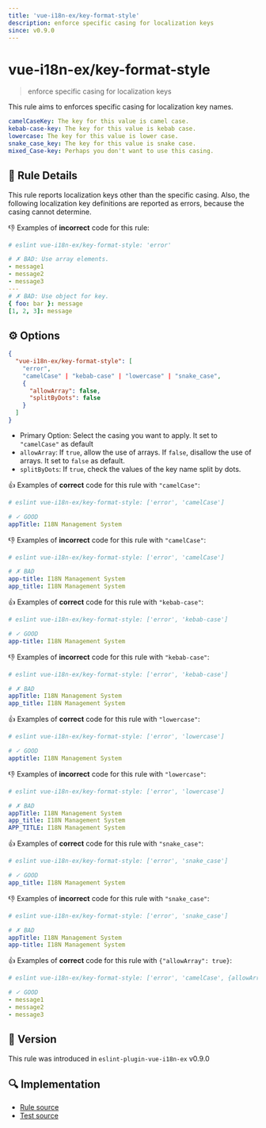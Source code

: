 ```yaml
---
title: 'vue-i18n-ex/key-format-style'
description: enforce specific casing for localization keys
since: v0.9.0
---
```


# vue-i18n-ex/key-format-style

> enforce specific casing for localization keys

This rule aims to enforces specific casing for localization key names.

```yaml
camelCaseKey: The key for this value is camel case.
kebab-case-key: The key for this value is kebab case.
lowercase: The key for this value is lower case.
snake_case_key: The key for this value is snake case.
mixed_Case-key: Perhaps you don't want to use this casing.
```

## :book: Rule Details

This rule reports localization keys other than the specific casing.
Also, the following localization key definitions are reported as errors, because the casing cannot determine.

:-1: Examples of **incorrect** code for this rule:

<eslint-code-block language="yaml">

```yaml
# eslint vue-i18n-ex/key-format-style: 'error'

# ✗ BAD: Use array elements.
- message1
- message2
- message3
---
# ✗ BAD: Use object for key.
{ foo: bar }: message
[1, 2, 3]: message
```

</eslint-code-block>

## :gear: Options

```json
{
  "vue-i18n-ex/key-format-style": [
    "error",
    "camelCase" | "kebab-case" | "lowercase" | "snake_case",
    {
      "allowArray": false,
      "splitByDots": false
    }
  ]
}
```

- Primary Option: Select the casing you want to apply. It set to `"camelCase"` as default
- `allowArray`: If `true`, allow the use of arrays. If `false`, disallow the use of arrays. It set to `false` as default.
- `splitByDots`: If `true`, check the values of the key name split by dots.

:+1: Examples of **correct** code for this rule with `"camelCase"`:

<eslint-code-block language="yaml">

```yaml
# eslint vue-i18n-ex/key-format-style: ['error', 'camelCase']

# ✓ GOOD
appTitle: I18N Management System
```

</eslint-code-block>

:-1: Examples of **incorrect** code for this rule with `"camelCase"`:

<eslint-code-block language="yaml">

```yaml
# eslint vue-i18n-ex/key-format-style: ['error', 'camelCase']

# ✗ BAD
app-title: I18N Management System
app_title: I18N Management System
```

</eslint-code-block>

:+1: Examples of **correct** code for this rule with `"kebab-case"`:

<eslint-code-block language="yaml">

```yaml
# eslint vue-i18n-ex/key-format-style: ['error', 'kebab-case']

# ✓ GOOD
app-title: I18N Management System
```

</eslint-code-block>

:-1: Examples of **incorrect** code for this rule with `"kebab-case"`:

<eslint-code-block language="yaml">

```yaml
# eslint vue-i18n-ex/key-format-style: ['error', 'kebab-case']

# ✗ BAD
appTitle: I18N Management System
app_title: I18N Management System
```

</eslint-code-block>

:+1: Examples of **correct** code for this rule with `"lowercase"`:

<eslint-code-block language="yaml">

```yaml
# eslint vue-i18n-ex/key-format-style: ['error', 'lowercase']

# ✓ GOOD
apptitle: I18N Management System
```

</eslint-code-block>

:-1: Examples of **incorrect** code for this rule with `"lowercase"`:

<eslint-code-block language="yaml">

```yaml
# eslint vue-i18n-ex/key-format-style: ['error', 'lowercase']

# ✗ BAD
appTitle: I18N Management System
app_title: I18N Management System
APP_TITLE: I18N Management System
```

</eslint-code-block>

:+1: Examples of **correct** code for this rule with `"snake_case"`:

<eslint-code-block language="yaml">

```yaml
# eslint vue-i18n-ex/key-format-style: ['error', 'snake_case']

# ✓ GOOD
app_title: I18N Management System
```

</eslint-code-block>

:-1: Examples of **incorrect** code for this rule with `"snake_case"`:

<eslint-code-block language="yaml">

```yaml
# eslint vue-i18n-ex/key-format-style: ['error', 'snake_case']

# ✗ BAD
appTitle: I18N Management System
app-title: I18N Management System
```

</eslint-code-block>

:+1: Examples of **correct** code for this rule with `{"allowArray": true}`:

<eslint-code-block language="yaml">

```yaml
# eslint vue-i18n-ex/key-format-style: ['error', 'camelCase', {allowArray: true}]

# ✓ GOOD
- message1
- message2
- message3
```

</eslint-code-block>

## :rocket: Version

This rule was introduced in `eslint-plugin-vue-i18n-ex` v0.9.0

## :mag: Implementation

- [Rule source](https://github.com/intlify/eslint-plugin-vue-i18n-ex/blob/master/lib/rules/key-format-style.ts)
- [Test source](https://github.com/intlify/eslint-plugin-vue-i18n-ex/tree/master/tests/lib/rules/key-format-style.ts)
